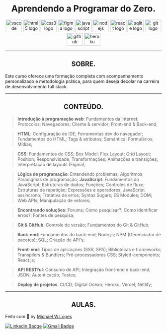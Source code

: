<h1 align="center">Aprendendo a Programar do Zero.</h1>

<p align="center">
  <img src="https://cdn.jsdelivr.net/gh/devicons/devicon/icons/vscode/vscode-original.svg" height="40" width="52" alt="vscode logo"/>
  <img src="https://cdn.jsdelivr.net/gh/devicons/devicon/icons/html5/html5-original.svg" height="40" width="52" alt="html5 logo"  />
  <img src="https://cdn.jsdelivr.net/gh/devicons/devicon/icons/css3/css3-original.svg" height="40" width="52" alt="css3 logo"  />
  <img src="https://cdn.jsdelivr.net/gh/devicons/devicon/icons/figma/figma-original.svg" height="40" width="52" alt="figma logo"   />
  <img src="https://cdn.jsdelivr.net/gh/devicons/devicon/icons/javascript/javascript-original.svg" height="40" width="52" alt="javascript logo"  />
  <img src="https://cdn.jsdelivr.net/gh/devicons/devicon/icons/nodejs/nodejs-original.svg" height="40" width="52" alt="nodejs logo"  />
  <img src="https://cdn.jsdelivr.net/gh/devicons/devicon/icons/react/react-original-wordmark.svg" height="40" width="52" alt="react logo" />
  <img src="https://cdn.jsdelivr.net/gh/devicons/devicon/icons/sqlite/sqlite-original-wordmark.svg" height="40" width="52" alt="sqlite logo" />
  <img src="https://cdn.jsdelivr.net/gh/devicons/devicon/icons/git/git-original.svg" height="40" width="52" alt="git logo"  />
  <img src="https://cdn.jsdelivr.net/gh/devicons/devicon/icons/github/github-original.svg" height="40" width="52" alt="github logo"   />
  <img src="https://cdn.jsdelivr.net/gh/devicons/devicon/icons/heroku/heroku-original-wordmark.svg" height="40" width="52" alt="heroku logo"   />
<div>

---

<h2 align="center">SOBRE.</h2>

Este curso oferece uma formação completa com acompanhamento personalizado e metodologia prática, para quem deseja decolar na carreira de desenvolvimento full stack.

---

<h2 align="center">CONTEÚDO.</h2>

> **Introdução à programação web**: Fundamentos da internet; Protocolos; Navegadores; Cliente & servidor; Front-end & Back-end;

> **HTML**: Configuração de IDE; Ferramentas dev do navegador; Fundamentos do HTML; Tags & atributos; Semântica; Formulários; Mídias;

> **CSS**: Fundamentos do CSS; Box Model; Flex Layout; Grid Layout; Position; Responsividade; Transformações; Animações e transições; Interpretação de layouts (Figma);

> **Lógica de programação**: Entendendo problemas; Algoritmos; Paradigmas de programação;
> **JavaScript**: Fundamentos do JavaScript; Estruturas de dados; Funções; Controles de fluxo; Estruturas de repetição; Expressões e operadores; JavaScript assíncrono; Tratativa de erros; Syntax Sugars; ES Modules; DOM; Web APIs; Manipulação de vetores;

> **Encontrando soluções**: Forums; Como pesquisar?; Como identificar erros?; Fontes de pesquisa;

> **Git & GitHub**: Controle de versão; Fundamentos do Git & GitHub;

> **Back-end**: Fundamentos do back-end; Node.js; NPM (Gerenciador de pacotes); SQL; Criação de API's;

> **Front-end**: Tipos de aplicações (SSR, SPA); Bibliotecas e frameworks; Transpilers & Bundlers; Pré-processadores CSS; Styled-components; React.js;

> **API RESTful**: Consumo de API; Integração front-end e back-end; JSON; Autenticação; Testes;

> **Deploy de projetos**: CI/CD; Digital Ocean; Heroku; Vercel; Netlify;

---

<h2 align="center">AULAS.</h2>

Feito com :purple_heart: by [Michael W.Lopes](https://github.com/michael23-lopes)

[![Linkedin Badge](https://img.shields.io/badge/-Michael%20Lopes-blue?style=flat-square&logo=Linkedin&logoColor=white&link=https://www.linkedin.com/in/michael-wellington-lopes/)](https://www.linkedin.com/in/michael-wellington-lopes/)
[![Gmail Badge](https://img.shields.io/badge/-michael23.wellington@gmail.com-c14438?style=flat-square&logo=Gmail&logoColor=white&link=mailto:michael23.wellington@gmail.com)](mailto:michael23.wellington@gmail.com)
